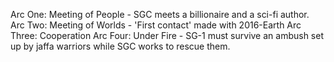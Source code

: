 



Arc One: Meeting of People - SGC meets a billionaire and a sci-fi author.
Arc Two: Meeting of Worlds - 'First contact' made with 2016-Earth
Arc Three: Cooperation
Arc Four: Under Fire - SG-1 must survive an ambush set up by jaffa warriors while SGC works to rescue them.
